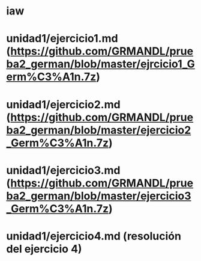 # iaw
# unidad1/ejercicio1.md (https://github.com/GRMANDL/prueba2_german/blob/master/ejrcicio1_Germ%C3%A1n.7z)  

# unidad1/ejercicio2.md (https://github.com/GRMANDL/prueba2_german/blob/master/ejercicio2_Germ%C3%A1n.7z)  

# unidad1/ejercicio3.md (https://github.com/GRMANDL/prueba2_german/blob/master/ejercicio3_Germ%C3%A1n.7z)  

# unidad1/ejercicio4.md (resolución del ejercicio 4)  

